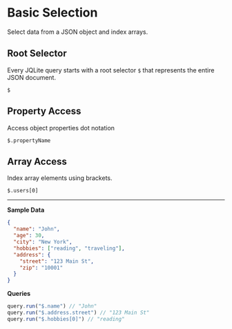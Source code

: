 # Basic Selection

Select data from a JSON object and index arrays.

## Root Selector
Every JQLite query starts with a root selector `$` that represents the entire JSON document.

`$`

## Property Access
Access object properties dot notation

`$.propertyName`

## Array Access
Index array elements using brackets.

`$.users[0]`

---

**Sample Data**
```json
{
  "name": "John",
  "age": 30,
  "city": "New York",
  "hobbies": ["reading", "traveling"],
  "address": {
    "street": "123 Main St",
    "zip": "10001"
  }
}
```

**Queries**
```ts
query.run("$.name") // "John"
query.run("$.address.street") // "123 Main St"
query.run("$.hobbies[0]") // "reading"
```
